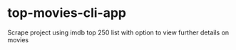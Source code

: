 # top-movies-cli-app
Scrape project using imdb top 250 list with option to view further details on movies
